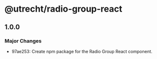 # @utrecht/radio-group-react

## 1.0.0

### Major Changes

- 97ae253: Create npm package for the Radio Group React component.
